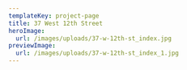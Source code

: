 ```yaml
---
templateKey: project-page
title: 37 West 12th Street
heroImage:
  url: /images/uploads/37-w-12th-st_index.jpg
previewImage:
  url: /images/uploads/37-w-12th-st_index_1.jpg
---
```


